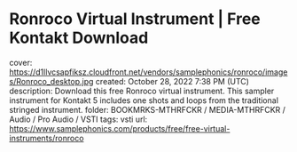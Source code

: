 # Ronroco Virtual Instrument | Free Kontakt Download

cover: https://d1llvcsapfiksz.cloudfront.net/vendors/samplephonics/ronroco/images/Ronroco_desktop.jpg
created: October 28, 2022 7:38 PM (UTC)
description: Download this free Ronroco virtual instrument. This sampler instrument for Kontakt 5 includes one shots and loops from the traditional stringed instrument.
folder: BOOKMRKS-MTHRFCKR / MEDIA-MTHRFCKR / Audio / Pro Audio / VSTI
tags: vsti
url: https://www.samplephonics.com/products/free/free-virtual-instruments/ronroco